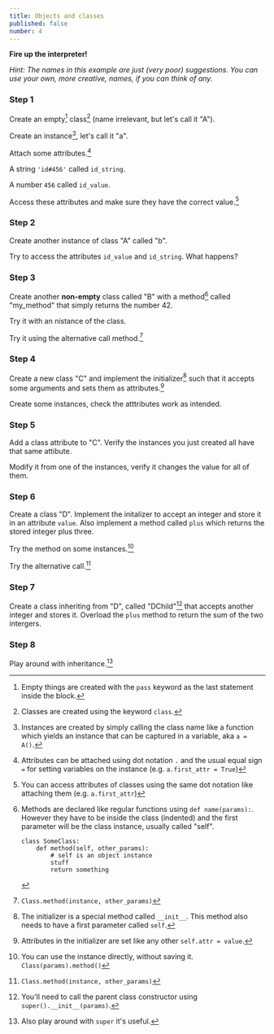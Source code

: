 ```yaml
---
title: Objects and classes
published: false
number: 4
---
```


__Fire up the interpreter!__

*Hint: The names in this example are just (very poor) suggestions. You can use your own, more creative, names, if you can think of any.*

### Step 1

Create an empty[^empty] class[^class] (name irrelevant, but let's call it "A").

[^class]:
    Classes are created using the keyword `class`.
    
[^empty]:
    Empty things are created with the `pass` keyword as the last statement inside the block.

Create an instance[^instance], let's call it "a".

[^instance]:
    Instances are created by simply calling the class name like a function which yields an instance that can be captured in a variable, aka `a = A()`.

Attach some attributes.[^attach_attr]

[^attach_attr]:
    Attributes can be attached using dot notation `.` and the usual equal sign `=` for setting variables on the instance (e.g. `a.first_attr = True`)

A string `'id#456'` called `id_string`.

A number `456` called `id_value`.

Access these attributes and make sure they have the correct value.[^access_attr]

[^access_attr]:
    You can access attributes of classes using the same dot notation like attaching them (e.g. `a.first_attr`)

### Step 2

Create another instance of class "A" called "b".

Try to access the attributes `id_value` and `id_string`. What happens?

### Step 3 

Create another **non-empty** class called "B" with a method[^methods] called "my_method" that simply returns the number 42.

[^methods]:
    Methods are declared like regular functions using `def name(params):`. However they have to be inside the class (indented) and the first parameter will be the class instance, usually called "self".
        
        class SomeClass:
            def method(self, other_params):
                # self is an object instance
                stuff
                return something
        
Try it with an nistance of the class.

Try it using the alternative call method.[^alt_call]

[^alt_call]:
    `Class.method(instance, other_params)`

### Step 4

Create a new class "C" and implement the initializer[^initializer] such that it accepts some arguments and sets them as attributes.[^attr_init]

Create some instances, check the atttributes work as intended.

[^attr_init]:
    Attributes in the initializer are set like any other `self.attr = value`.

[^initializer]:
    The initializer is a special method called `__init__`. This method also needs to have a first parameter called `self`.

### Step 5

Add a class attribute to "C". Verify the instances you just created all have that same attibute.

Modify it from one of the instances, verify it changes the value for all of them.

### Step 6

Create a class "D". Implement the initalizer to accept an integer and store it in an attribute `value`. Also implement a method called `plus` which returns the stored integer plus three.

Try the method on some instances.[^anon_class]

[^anon_class]:
    You can use the instance directly, without saving it. `Class(params).method()`
    
Try the alternative call.[^alt_call] 

### Step 7

Create a class inheriting from "D", called "DChild"[^super] that accepts another integer and stores it. Overload the `plus` method to return the sum of the two intergers.

[^super]:
    You'll need to call the parent class constructor using `super().__init__(params)`.
    
    
### Step 8

Play around with inheritance.[^super2]

[^super2]:
    Also play around with `super` it's useful.
